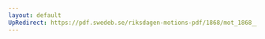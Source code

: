 ```yaml
---
layout: default
UpRedirect: https://pdf.swedeb.se/riksdagen-motions-pdf/1868/mot_1868__ak__00109/mot_1868__ak__00109_002.pdf
---
```

